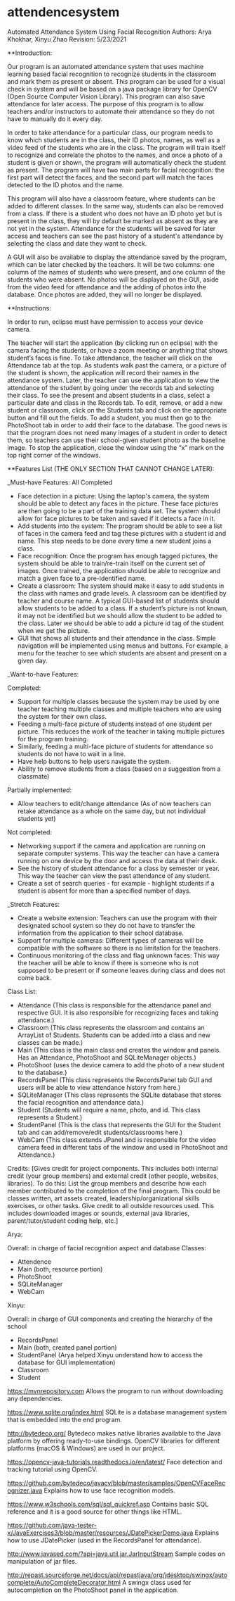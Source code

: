 # attendencesystem

Automated Attendance System Using Facial Recognition
Authors: Arya Khokhar, Xinyu Zhao
Revision: 5/23/2021

**Introduction: 

Our program is an automated attendance system that uses machine learning based facial recognition to recognize students in the classroom and mark them as present or absent. This program can be used for a visual check in system and will be based on a java package library for OpenCV (Open Source Computer Vision Library). This program can also save attendance for later access. The purpose of this program is to allow teachers and/or instructors to automate their attendance so they do not have to manually do it every day. 

In order to take attendance for a particular class, our program needs to know which students are in the class, their ID photos, names, as well as a video feed of the students who are in the class. The program will train itself to recognize and correlate the photos to the names, and once a photo of a student is given or shown, the program will automatically check the student as present. The program will have two main parts for facial recognition: the first part will detect the faces, and the second part will match the faces detected to the ID photos and the name. 

This program will also have a classroom feature, where students can be added to different classes. In the same way, students can also be removed from a class. If there is a student who does not have an ID photo yet but is present in the class, they will by default be marked as absent as they are not yet in the system. Attendance for the students will be saved for later access and teachers can see the past history of a student's attendance by selecting the class and date they want to check.

A GUI will also be available to display the attendance saved by the program, which can be later checked by the teachers. It will be two columns: one column of the names of students who were present, and one column of the students who were absent. No photos will be displayed on the GUI, aside from the video feed for attendance and the adding of photos into the database. Once photos are added, they will no longer be displayed. 

**Instructions:

In order to run, eclipse must have permission to access your device camera.

The teacher will start the application (by clicking run on eclipse) with the camera facing the students, or have a zoom meeting or anything that shows student’s faces is fine. To take attendance, the teacher will click on the Attendance tab at the top. As students walk past the camera, or a picture of the student is shown, the application will record their names in the attendance system. Later, the teacher can use the application to view the attendance of the student by going under the records tab and selecting their class. To see the present and absent students in a class, select a particular date and class in the Records tab. To edit, remove, or add a new student or classroom, click on the Students tab and click on the appropriate button and fill out the fields. To add a student, you must then go to the PhotoShoot tab in order to add their face to the database. The good news is that the program does not need many images of a student in order to detect them, so teachers can use their school-given student photo as the baseline image. To stop the application, close the window using the “x” mark on the top right corner of the windows.

**Features List (THE ONLY SECTION THAT CANNOT CHANGE LATER):

_Must-have Features: All Completed 

- Face detection in a picture: Using the laptop's camera, the system should be able to detect any faces in the picture. These face pictures are then going to be a part of the training data set. The system should allow for face pictures to be taken and saved if it detects a face in it. 
- Add students into the system: The program should be able to see a list of faces in the camera feed and tag these pictures with a student id and name. This step needs to be done every time a new student joins a class.
- Face recognition: Once the program has enough tagged pictures, the system should be able to train/re-train itself on the current set of images. Once trained, the application should be able to recognize and match a given face to a pre-identified name. 
- Create a classroom: The system should make it easy to add students in the class with names and grade levels. A classroom can be identified by teacher and course name. A typical GUI-based list of students should allow students to be added to a class. If a student’s picture is not known, it may not be identified but we should allow the student to be added to the class. Later we should be able to add a picture id tag of the student when we get the picture. 
- GUI that shows all students and their attendance in the class. Simple navigation will be implemented using menus and buttons. For example, a menu for the teacher to see which students are absent and present on a given day.

_Want-to-have Features:

Completed:
- Support for multiple classes because the system may be used by one teacher teaching multiple classes and multiple teachers who are using the system for their own class.
- Feeding a multi-face picture of students instead of one student per picture. This reduces the work of the teacher in taking multiple pictures for the program training.  
- Similarly, feeding a multi-face picture of students for attendance so students do not have to wait in a line.
- Have help buttons to help users navigate the system.
- Ability to remove students from a class (based on a suggestion from a classmate)

Partially implemented:
- Allow teachers to edit/change attendance (As of now teachers can retake attendance as a whole on the same day, but not individual students yet)

Not completed:
- Networking support if the camera and application are running on separate computer systems. This way the teacher can have a camera running on one device by the door and access the data at their desk.
- See the history of student attendance for a class by semester or year. This way the teacher can view the past attendance of any student.
- Create a set of search queries - for example - highlight students if a student is absent for more than a specified number of days.



_Stretch Features:

- Create a website extension: Teachers can use the program with their designated school system so they do not have to transfer the information from the application to their school database.
- Support for multiple cameras: Different types of cameras will be compatible with the software so there is no limitation for the teachers.
- Continuous monitoring of the class and flag unknown faces: This way the teacher will be able to know if there is someone who is not supposed to be present or if someone leaves during class and does not come back. 

Class List:

- Attendance (This class is responsible for the attendance panel and respective GUI. It is also responsible for recognizing faces and taking attendance.)
- Classroom (This class represents the classroom and contains an ArrayList of Students. Students can be added into a class and new classes can be made.)
- Main (This class is the main class and creates the window and panels. Has an Attendance, PhotoShoot and SQLiteManager objects.)
- PhotoShoot (uses the device camera to add the photo of a new student to the database.)
- RecordsPanel (This class represents the RecordsPanel tab GUI and users will be able to view attendance history from here.)
- SQLiteManager (This class represents the SQLite database that stores the facial recognition and attendance data.)
- Student (Students will require a name, photo, and id. This class represents a Student.)
- StudentPanel (This is the class that represents the GUI for the Student tab and can add/remove/edit students/classrooms here.)
- WebCam (This class extends JPanel and is responsible for the video camera feed in different tabs of the window and used in PhotoShoot and Attendance.)


Credits:
[Gives credit for project components. This includes both internal credit (your group members) and external credit (other people, websites, libraries). To do this:
List the group members and describe how each member contributed to the completion of the final program. This could be classes written, art assets created, leadership/organizational skills exercises, or other tasks.
Give credit to all outside resources used. This includes downloaded images or sounds, external java libraries, parent/tutor/student coding help, etc.]

Arya:

Overall: in charge of facial recognition aspect and database
Classes:
   - Attendence
   - Main (both, resource portion)
   - PhotoShoot
   - SQLiteManager
   - WebCam

Xinyu:

Overall: in charge of GUI components and creating the hierarchy of the school
   - RecordsPanel
   - Main (both, created panel portion)
   - StudentPanel (Arya helped Xinyu understand how to access the database for GUI implementation)
   - Classroom
   - Student

https://mvnrepository.com
Allows the program to run without downloading any dependencies.

https://www.sqlite.org/index.html
SQLite is a database management system that is embedded into the end program.

http://bytedeco.org/
Bytedeco makes native libraries available to the Java platform by offering ready-to-use bindings. 
OpenCV libraries for different platforms (macOS & Windows) are used in our project.

https://opencv-java-tutorials.readthedocs.io/en/latest/
Face detection and tracking tutorial using OpenCV.

https://github.com/bytedeco/javacv/blob/master/samples/OpenCVFaceRecognizer.java
Explains how to use face recognition models.

https://www.w3schools.com/sql/sql_quickref.asp
Contains basic SQL reference and it is a good source for other things like HTML.

https://github.com/java-tester-x/JavaExercises3/blob/master/resources/JDatePickerDemo.java
Explains how to use JDatePicker (used in the RecordsPanel for attendance).

http://www.javased.com/?api=java.util.jar.JarInputStream
Sample codes on manipulation of jar files.

http://repast.sourceforge.net/docs/api/repastjava/org/jdesktop/swingx/autocomplete/AutoCompleteDecorator.html
A swingx class used for autocompletion on the PhotoShoot panel in the application.
